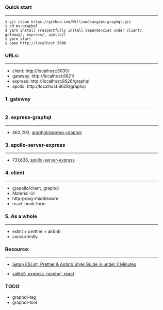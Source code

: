 ### Quick start

---

```shell script
$ git clone https://github.com/WilliamJiang/ms-graphql.git
$ cd ms-graphql
$ yarn install (respectfully install dependencies under client/, gateway/, express/, apollo/)
$ yarn start
$ open http://localhost:3000
```

### URLs:

---

- client: http://localhost:3000/
- gateway: http://localhost:8621/
- express: http://localhost:8626/graphql
- apollo: http://localhost:8628/graphql

### 1. gateway

---

### 2. express-graphql

---

- 462,203, [graphql/express-graphql](https://github.com/graphql/express-graphql)

### 3. apollo-server-express

---

- 731,636, [apollo-server-express](https://github.com/apollographql/apollo-server/tree/main/packages/apollo-server-express)

### 4. client

---

- @apollo/client, graphql
- Material-UI
- http-proxy-middleware
- react-hook-form

### 5. As a whole

---

- eslint + prettier + airbnb
- concurrently

### Resource:

---

- [Setup ESLint, Prettier & Airbnb Style Guide in under 2 Minutes](https://github.com/paulolramos/eslint-prettier-airbnb-react)

- [sqlite3, express, graphql, react](https://github.com/jgilbertcastro/micro-blog)


### TODO

- graphql-tag
- graphql-tool